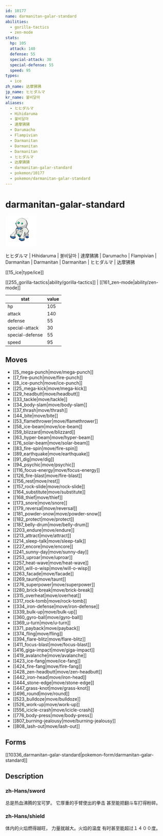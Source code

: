 ```yaml
---
id: 10177
name: darmanitan-galar-standard
abilities:
  - gorilla-tactics
  - zen-mode
stats:
  hp: 105
  attack: 140
  defense: 55
  special-attack: 30
  special-defense: 55
  speed: 95
types:
  - ice
zh_name: 达摩狒狒
jp_name: ヒヒダルマ
kr_name: 불비달마
aliases:
  - ヒヒダルマ
  - Hihidaruma
  - 불비달마
  - 達摩狒狒
  - Darumacho
  - Flampivian
  - Darmanitan
  - Darmanitan
  - Darmanitan
  - ヒヒダルマ
  - 达摩狒狒
  - darmanitan-galar-standard
  - pokemon/10177
  - pokemon/darmanitan-galar-standard
---
```

# darmanitan-galar-standard

![](https://raw.githubusercontent.com/PokeAPI/sprites/master/sprites/pokemon/10177.png)

ヒヒダルマ | Hihidaruma | 불비달마 | 達摩狒狒 | Darumacho | Flampivian | Darmanitan | Darmanitan | Darmanitan | ヒヒダルマ | 达摩狒狒

[[15_ice|type/ice]]

[[255_gorilla-tactics|ability/gorilla-tactics]] | [[161_zen-mode|ability/zen-mode]]

|stat|value|
|---|---|
|hp|105|
|attack|140|
|defense|55|
|special-attack|30|
|special-defense|55|
|speed|95|


## Moves

- [[5_mega-punch|move/mega-punch]]
- [[7_fire-punch|move/fire-punch]]
- [[8_ice-punch|move/ice-punch]]
- [[25_mega-kick|move/mega-kick]]
- [[29_headbutt|move/headbutt]]
- [[33_tackle|move/tackle]]
- [[34_body-slam|move/body-slam]]
- [[37_thrash|move/thrash]]
- [[44_bite|move/bite]]
- [[53_flamethrower|move/flamethrower]]
- [[58_ice-beam|move/ice-beam]]
- [[59_blizzard|move/blizzard]]
- [[63_hyper-beam|move/hyper-beam]]
- [[76_solar-beam|move/solar-beam]]
- [[83_fire-spin|move/fire-spin]]
- [[89_earthquake|move/earthquake]]
- [[91_dig|move/dig]]
- [[94_psychic|move/psychic]]
- [[116_focus-energy|move/focus-energy]]
- [[126_fire-blast|move/fire-blast]]
- [[156_rest|move/rest]]
- [[157_rock-slide|move/rock-slide]]
- [[164_substitute|move/substitute]]
- [[168_thief|move/thief]]
- [[173_snore|move/snore]]
- [[179_reversal|move/reversal]]
- [[181_powder-snow|move/powder-snow]]
- [[182_protect|move/protect]]
- [[187_belly-drum|move/belly-drum]]
- [[203_endure|move/endure]]
- [[213_attract|move/attract]]
- [[214_sleep-talk|move/sleep-talk]]
- [[227_encore|move/encore]]
- [[241_sunny-day|move/sunny-day]]
- [[253_uproar|move/uproar]]
- [[257_heat-wave|move/heat-wave]]
- [[261_will-o-wisp|move/will-o-wisp]]
- [[263_facade|move/facade]]
- [[269_taunt|move/taunt]]
- [[276_superpower|move/superpower]]
- [[280_brick-break|move/brick-break]]
- [[315_overheat|move/overheat]]
- [[317_rock-tomb|move/rock-tomb]]
- [[334_iron-defense|move/iron-defense]]
- [[339_bulk-up|move/bulk-up]]
- [[360_gyro-ball|move/gyro-ball]]
- [[369_u-turn|move/u-turn]]
- [[371_payback|move/payback]]
- [[374_fling|move/fling]]
- [[394_flare-blitz|move/flare-blitz]]
- [[411_focus-blast|move/focus-blast]]
- [[416_giga-impact|move/giga-impact]]
- [[419_avalanche|move/avalanche]]
- [[423_ice-fang|move/ice-fang]]
- [[424_fire-fang|move/fire-fang]]
- [[428_zen-headbutt|move/zen-headbutt]]
- [[442_iron-head|move/iron-head]]
- [[444_stone-edge|move/stone-edge]]
- [[447_grass-knot|move/grass-knot]]
- [[496_round|move/round]]
- [[523_bulldoze|move/bulldoze]]
- [[526_work-up|move/work-up]]
- [[556_icicle-crash|move/icicle-crash]]
- [[776_body-press|move/body-press]]
- [[807_burning-jealousy|move/burning-jealousy]]
- [[808_lash-out|move/lash-out]]

## Forms



[[10336_darmanitan-galar-standard|pokemon-form/darmanitan-galar-standard]]

## Description

### zh-Hans/sword

总是热血沸腾的宝可梦。
它厚重的手臂使出的拳击
甚至能把翻斗车打得粉碎。

### zh-Hans/shield

体内的火焰燃得越旺，
力量就越大。火焰的温度
有时甚至能超过１４００度。

